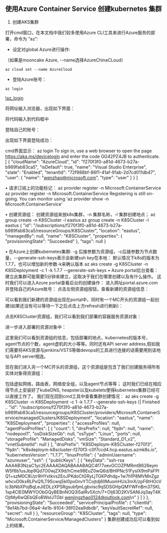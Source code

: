 ## 使用Azure Container Service 创建kubernetes 集群

1. 创建AKS集群  

打开cmd窗口，在本文档中我们较多使用Azure CLI工具来进行Azure服务的部署，命令为 “az”:  

* 设定对global Azure进行操作:  

（如果是mooncake Azure, --name选择AzureChinaCLoud） 

```
az cloud set --name AzureCloud
```

* 登陆Azure账号：  

```
az login
```  

[!az_login](image/az_login.png)  


将网址输入浏览器，出现如下界面：
 
将代码输入到代码框中
 
登陆自己的账号：
 
出现如下界面登陆成功：
 
cmd界面显示：
az login
To sign in, use a web browser to open the page https://aka.ms/devicelogin and enter the code GG42PZ4JB to authenticate.
[
  {
    "cloudName": "AzureCloud",
    "id": "f270f3f0-a81d-4673-b27a-b989fab83ca5",
    "isDefault": true,
    "name": "Visual Studio Enterprise",
    "state": "Enabled",
    "tenantId": "72f988bf-86f1-41af-91ab-2d7cd011db47",
    "user": {
      "name": "wenzhao@microsoft.com",
      "type": "user"
    }
  }
]

•	请求订阅上的功能标记：
az provider register -n Microsoft.ContainerService
az provider register -n Microsoft.ContainerService
Registering is still on-going. You can monitor using 'az provider show -n Microsoft.ContainerService'

•	创建资源组：
创建资源组来放k8s集群，-n  集群名称，-l  集群创建地点；
az group create -n K8SCluster -l eastus
az group create -n K8SCluster -l eastus
{
  "id": "/subscriptions/f270f3f0-a81d-4673-b27a-b989fab83ca5/resourceGroups/K8SCluster",
  "location": "eastus",
  "managedBy": null,
  "name": "K8SCluster",
  "properties": {
    "provisioningState": "Succeeded"
  },
  "tags": null
}

•	在Azure上创建kubernetes集群:
-g 后接参数为资源组，-c后接参数为节点数量，--generate-ssh-keys表示会新建ssh key在本地：
默认情况下k8s的版本为1.7.7，也可以增加新的参数-k来确认版本
az aks create -g K8SCluster -n K8SDeployment -c 1 -k 1.7.7 --generate-ssh-keys
•	Azure portal后台查看：
建立此集群可能需要5分钟来建立，这取决于我们在哪里创建以及有什么操作。
这时我们可以进入Azure portal查看后台的创建操作：
进入网址portal.azure.com并登陆自己的Azure账号：
点击左侧资源组按钮，查看新建的资源组信息：

  
可以看到我们新建的资源组出现在portal中，同时有一个MC开头的资源组一起创建(如果还没有可以等待一下之后点击上方refresh进行刷新)：
 
点击K8SCluster资源组，我们可以看到我们部署的容器服务资源对象：
 
进一步进入部署的资源对象中：
 
这里我们可以看到资源组的信息，包括部署的地点，kubernetes的版本号，agent节点的个数，agent虚机的大小等等。同时还有API server address,假如我们需要将AKS资源与jenkins/VSTS等做devops的工具进行连接的话需要用到该地址与API server相连。

现在我们进入另一个MC开头的资源组，这个资源组是包含了我们创建服务得所有实体对象得资源组：
 
包括虚拟网络，路由表，网络安全组，以及agent节点等等；
这时我们已经在相应得节点上安装好了kubeDNS, heapster以及kubelets使得kubernetes集群已经可以直接工作了。
我们现在回到cmd工具中查看集群创建情况：
az aks create -g K8SCluster -n K8SDeployment -c 1 -k 1.7.7 --generate-ssh-keys
{| Finished ..
  "id": "/subscriptions/f270f3f0-a81d-4673-b27a-b989fab83ca5/resourcegroups/K8SCluster/providers/Microsoft.ContainerService/managedClusters/K8SDeployment",
  "location": "eastus",
  "name": "K8SDeployment",
  "properties": {
    "accessProfiles": null,
    "agentPoolProfiles": [
      {
        "count": 1,
        "dnsPrefix": null,
        "fqdn": null,
        "name": "nodepool1",
        "osDiskSizeGb": null,
        "osType": "Linux",
        "ports": null,
        "storageProfile": "ManagedDisks",
        "vmSize": "Standard_D1_v2",
        "vnetSubnetId": null
      }
    ],
    "dnsPrefix": "K8SDeploym-K8SCluster-f270f3",
    "fqdn": "k8sdeploym-k8scluster-f270f3-c0f7ccd4.hcp.eastus.azmk8s.io",
    "kubernetesVersion": "1.7.7",
    "linuxProfile": {
      "adminUsername": "azureuser",
      "ssh": {
        "publicKeys": [
          {
            "keyData": "ssh-rsa AAAAB3NzaC1yc2EAAAADAQABAAABAQC4f77xevGCOZPMRmtB626eymW5f6b1usJbp9Qd7O0wjZX9d/hCme98EuZ0wQ6d/BHlPNc51FysIX9mPaFPIQ1+szM0C8Uzr9HYxtkvs2EoJPKdoCtGRyLjTGKPdhdg+1w7h1P8MVMnZgzwhcvD0kxRLPxQ1LT9Scwq5kI0px0nvYTCojtdj6lIMuomHUs3mX/zpF6tHOcVlc3bNbXPojBqLeJiEDLzXPSRgsubfjmLgbvisc9qSDSGHpQMYWFnBm37SKL1xp4ClE0MWYOObGQyBEBnNOQ3i5aIRv5Xch/7+OIj63D2KVSANIJq3ayT4KOjtMy6wQEbQEoBWsIJTGbl wenjingzhao0124@outlook.com\n"
          }
        ]
      }
    },
    "provisioningState": "Succeeded",
    "servicePrincipalProfile": {
      "clientId": "8e14b7bd-06a4-4e1b-9104-36f02ea9dbdb",
      "keyVaultSecretRef": null,
      "secret": null
    }
  },
  "resourceGroup": "K8SCluster",
  "tags": null,
  "type": "Microsoft.ContainerService/ManagedClusters"
}
集群创建成功后可以看到如上的结果。

